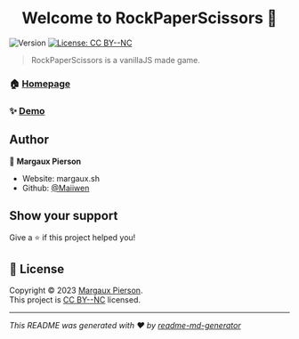 <h1 align="center">Welcome to RockPaperScissors 👋</h1>
<p>
  <img alt="Version" src="https://img.shields.io/badge/version-1.0-blue.svg?cacheSeconds=2592000" />
  <a href="https://creativecommons.org/licenses/by-nc/4.0/" target="_blank">
    <img alt="License: CC BY--NC" src="https://img.shields.io/badge/License-CC BY--NC-yellow.svg" />
  </a>
</p>

> RockPaperScissors is a vanillaJS made game.

### 🏠 [Homepage](https://github.com/Maiiwen/RockPaperScissors)

### ✨ [Demo](/)

## Author

👤 **Margaux Pierson**

* Website: margaux.sh
* Github: [@Maiiwen](https://github.com/Maiiwen)

## Show your support

Give a ⭐️ if this project helped you!

## 📝 License

Copyright © 2023 [Margaux Pierson](https://github.com/Maiiwen).<br />
This project is [CC BY--NC](https://creativecommons.org/licenses/by-nc/4.0/) licensed.

***
_This README was generated with ❤️ by [readme-md-generator](https://github.com/kefranabg/readme-md-generator)_